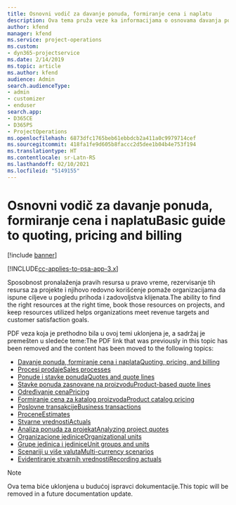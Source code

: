```yaml
---
title: Osnovni vodič za davanje ponuda, formiranje cena i naplatu
description: Ova tema pruža veze ka informacijama o osnovama davanja ponuda, formiranja cena i naplate u aplikaciji Project Service Automation.
author: kfend
manager: kfend
ms.service: project-operations
ms.custom:
- dyn365-projectservice
ms.date: 2/14/2019
ms.topic: article
ms.author: kfend
audience: Admin
search.audienceType:
- admin
- customizer
- enduser
search.app:
- D365CE
- D365PS
- ProjectOperations
ms.openlocfilehash: 6873dfc1765beb61ebbdcb2a411a0c9979714cef
ms.sourcegitcommit: 418fa1fe9d605b8faccc2d5dee1b04b4e753f194
ms.translationtype: HT
ms.contentlocale: sr-Latn-RS
ms.lasthandoff: 02/10/2021
ms.locfileid: "5149155"
---
```

# <a name="basic-guide-to-quoting-pricing-and-billing"></a><span data-ttu-id="c3dbb-103">Osnovni vodič za davanje ponuda, formiranje cena i naplatu</span><span class="sxs-lookup"><span data-stu-id="c3dbb-103">Basic guide to quoting, pricing and billing</span></span>

[!include [banner](../../includes/psa-now-project-operations.md)]

[!INCLUDE[cc-applies-to-psa-app-3.x](../../includes/cc-applies-to-psa-app-3x.md)]

<span data-ttu-id="c3dbb-104">Sposobnost pronalaženja pravih resursa u pravo vreme, rezervisanje tih resursa za projekte i njihovo redovno korišćenje pomaže organizacijama da ispune ciljeve u pogledu prihoda i zadovoljstva klijenata.</span><span class="sxs-lookup"><span data-stu-id="c3dbb-104">The ability to find the right resources at the right time, book those resources on projects, and keep resources utilized helps organizations meet revenue targets and customer satisfaction goals.</span></span> 

<span data-ttu-id="c3dbb-105">PDF veza koja je prethodno bila u ovoj temi uklonjena je, a sadržaj je premešten u sledeće teme:</span><span class="sxs-lookup"><span data-stu-id="c3dbb-105">The PDF link that was previously in this topic has been removed and the content has been moved to the following topics:</span></span>

- [<span data-ttu-id="c3dbb-106">Davanje ponuda, formiranje cena i naplata</span><span class="sxs-lookup"><span data-stu-id="c3dbb-106">Quoting, pricing, and billing</span></span>](../quote-bill-price.md)
- [<span data-ttu-id="c3dbb-107">Procesi prodaje</span><span class="sxs-lookup"><span data-stu-id="c3dbb-107">Sales processes</span></span>](../basic-sales-process.md)
- [<span data-ttu-id="c3dbb-108">Ponude i stavke ponuda</span><span class="sxs-lookup"><span data-stu-id="c3dbb-108">Quotes and quote lines</span></span>](../basic-quote-lines.md)
- [<span data-ttu-id="c3dbb-109">Stavke ponuda zasnovane na proizvodu</span><span class="sxs-lookup"><span data-stu-id="c3dbb-109">Product-based quote lines</span></span>](../product-based-quote-lines.md)
- [<span data-ttu-id="c3dbb-110">Određivanje cena</span><span class="sxs-lookup"><span data-stu-id="c3dbb-110">Pricing</span></span>](../basic-pricing.md)
- [<span data-ttu-id="c3dbb-111">Formiranje cena za katalog proizvoda</span><span class="sxs-lookup"><span data-stu-id="c3dbb-111">Product catalog pricing</span></span>](../product-catalog-pricing.md)
- [<span data-ttu-id="c3dbb-112">Poslovne transakcije</span><span class="sxs-lookup"><span data-stu-id="c3dbb-112">Business transactions</span></span>](../basic-business-transactions.md)
- [<span data-ttu-id="c3dbb-113">Procene</span><span class="sxs-lookup"><span data-stu-id="c3dbb-113">Estimates</span></span>](../estimates.md)
- [<span data-ttu-id="c3dbb-114">Stvarne vrednosti</span><span class="sxs-lookup"><span data-stu-id="c3dbb-114">Actuals</span></span>](../actuals.md)
- [<span data-ttu-id="c3dbb-115">Analiza ponuda za projekat</span><span class="sxs-lookup"><span data-stu-id="c3dbb-115">Analyzing project quotes</span></span>](../basic-analyzing-quotes.md)
- [<span data-ttu-id="c3dbb-116">Organizacione jedinice</span><span class="sxs-lookup"><span data-stu-id="c3dbb-116">Organizational units</span></span>](../advanced-organizational.md)
- [<span data-ttu-id="c3dbb-117">Grupe jedinica i jedinice</span><span class="sxs-lookup"><span data-stu-id="c3dbb-117">Unit groups and units</span></span>](../advanced-units.md)
- [<span data-ttu-id="c3dbb-118">Scenariji u više valuta</span><span class="sxs-lookup"><span data-stu-id="c3dbb-118">Multi-currency scenarios</span></span>](../advanced-currency.md)
- [<span data-ttu-id="c3dbb-119">Evidentiranje stvarnih vrednosti</span><span class="sxs-lookup"><span data-stu-id="c3dbb-119">Recording actuals</span></span>](../advanced-actuals.md)

> [!NOTE]
> <span data-ttu-id="c3dbb-120">Ova tema biće uklonjena u budućoj ispravci dokumentacije.</span><span class="sxs-lookup"><span data-stu-id="c3dbb-120">This topic will be removed in a future documentation update.</span></span> 
